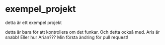 # exempel_projekt

detta är ett exempel projekt 


detta är bara för att kontrollera om det funkar.
Och detta också med.
Aris är snabb! 
Eller hur Arian???
Min första ändring för pull request!